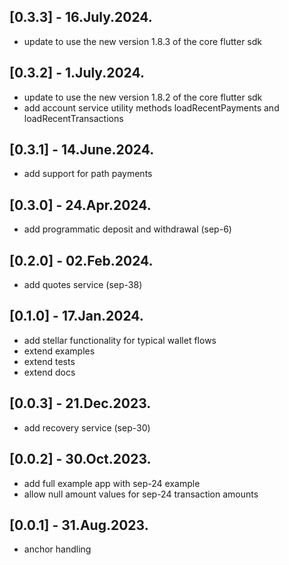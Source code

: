 ## [0.3.3] - 16.July.2024.
- update to use the new version 1.8.3 of the core flutter sdk

## [0.3.2] - 1.July.2024.
- update to use the new version 1.8.2 of the core flutter sdk
- add account service utility methods loadRecentPayments and loadRecentTransactions

## [0.3.1] - 14.June.2024.
- add support for path payments

## [0.3.0] - 24.Apr.2024.
- add programmatic deposit and withdrawal (sep-6)

## [0.2.0] - 02.Feb.2024.
- add quotes service (sep-38)

## [0.1.0] - 17.Jan.2024.
- add stellar functionality for typical wallet flows
- extend examples
- extend tests
- extend docs

## [0.0.3] - 21.Dec.2023.
- add recovery service (sep-30)

## [0.0.2] - 30.Oct.2023.
- add full example app with sep-24 example
- allow null amount values for sep-24 transaction amounts

## [0.0.1] - 31.Aug.2023.
- anchor handling
